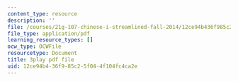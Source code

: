 ```yaml
---
content_type: resource
description: ''
file: /courses/21g-107-chinese-i-streamlined-fall-2014/12ce94b436f985c25f044f104fc4ca2e_805687.pdf
file_type: application/pdf
learning_resource_types: []
ocw_type: OCWFile
resourcetype: Document
title: 3play pdf file
uid: 12ce94b4-36f9-85c2-5f04-4f104fc4ca2e
---
```

